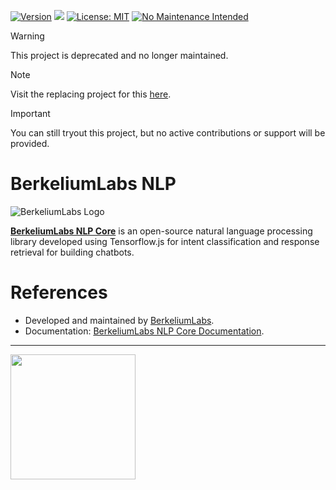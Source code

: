 [![Version](https://img.shields.io/npm/v/@berkelium/nlp-core.svg)](https://www.npmjs.com/package/@berkelium/nlp-core)
[![](https://data.jsdelivr.com/v1/package/npm/buddhi-nlp/badge)](https://www.jsdelivr.com/package/npm/@berkelium/nlp-core)
[![License: MIT](https://img.shields.io/badge/License-MIT-yellow.svg)](https://opensource.org/licenses/MIT)
[![No Maintenance Intended](http://unmaintained.tech/badge.svg)](http://unmaintained.tech/)

> [!WARNING]  
> This project is deprecated and no longer maintained.

> [!NOTE]  
> Visit the replacing project for this [here](https://github.com/BerkeliumLabs).

> [!IMPORTANT]  
> You can still tryout this project, but no active contributions or support will be provided.

# BerkeliumLabs NLP

![BerkeliumLabs Logo](https://blogger.googleusercontent.com/img/b/R29vZ2xl/AVvXsEgm-sbsAylKG6oQxz68w5_X86XXrossAqB_oQ9iFP4FecvF9K0KkcZbuU84SG_YyTOWMNpgM2NE1O_uPgAx59S5mPXkiSV9cWbpa0g3q6v5Z5gQv_KaU5T15qNpq9hvL49FCIuqD9-deMffmXcD2mLUVfsGzxyEuxKAQKgSIs2lXQbGjxRS_FGnRk4/s1600/berkelium_labs_logo_full.png)

[**BerkeliumLabs NLP Core**](https://github.com/BerkeliumLabs/nlp-core) is an open-source natural language processing library developed using Tensorflow.js for intent classification and response retrieval for building chatbots. 

# References

* Developed and maintained by [BerkeliumLabs](https://www.berkeliumlabs.com/).
* Documentation: [BerkeliumLabs NLP Core Documentation](https://www.berkeliumlabs.com/).

<hr>

<img src="https://3.bp.blogspot.com/-WTzZSn9g770/XuB94qd-d5I/AAAAAAAALyQ/chP6td8VOnUqDIfiEpYuTVUYnZzxz613gCK4BGAYYCw/s1600/PoweredByTensorFlow.png" width="200"/>
